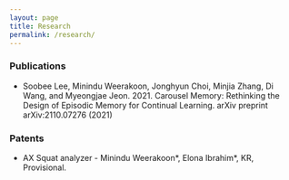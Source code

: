 ```yaml
---
layout: page
title: Research
permalink: /research/
---
```

### Publications

- Soobee Lee, Minindu Weerakoon, Jonghyun Choi, Minjia Zhang, Di Wang, and Myeongjae Jeon. 2021. Carousel Memory: Rethinking the Design of Episodic Memory for Continual Learning. arXiv preprint arXiv:2110.07276 (2021)

 
### Patents

-  AX Squat analyzer - Minindu Weerakoon*, Elona Ibrahim*, KR, Provisional.